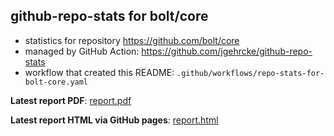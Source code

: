 ## github-repo-stats for bolt/core

- statistics for repository https://github.com/bolt/core
- managed by GitHub Action: https://github.com/jgehrcke/github-repo-stats
- workflow that created this README: `.github/workflows/repo-stats-for-bolt-core.yaml`

**Latest report PDF**: [report.pdf](https://github.com/I-Valchev/bolt-statistics/raw/github-repo-stats/bolt/core/latest-report/report.pdf)


**Latest report HTML via GitHub pages**: [report.html](https://i-valchev.github.io/bolt-statistics/bolt/core/latest-report/report.html)
